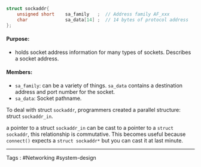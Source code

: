 ```c
struct sockaddr{ 
	unsigned short    sa_family   ;  // Address family AF_xxx
	char              sa_data[14] ;  // 14 bytes of protocol address
};
```

#### **Purpose**:
- holds socket address information for many types of sockets. Describes a socket address. 
#### **Members**:
- `sa_family`: can be a variety of things. `sa_data` contains a destination address and port number for the socket. 
- `sa_data`: Socket pathname. 

To deal with struct `sockaddr`, programmers created a parallel structure: struct `sockaddr_in`.

a pointer to a struct `sockaddr_in` can be cast to a pointer to a `struct sockaddr`, this relationship is commutative. This becomes useful because `connect()` expects a `struct sockaddr*` but you can cast it at last minute. 



----

Tags : #Networking #system-design 